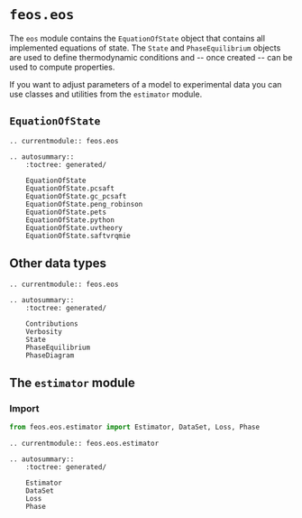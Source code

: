 # `feos.eos`

The `eos` module contains the `EquationOfState` object that contains all implemented equations of state.
The `State` and `PhaseEquilibrium` objects are used to define thermodynamic conditions and -- once created -- can be used to compute properties.

If you want to adjust parameters of a model to experimental data you can use classes and utilities from the `estimator` module.

## `EquationOfState`

```{eval-rst}
.. currentmodule:: feos.eos

.. autosummary::
    :toctree: generated/

    EquationOfState
    EquationOfState.pcsaft
    EquationOfState.gc_pcsaft
    EquationOfState.peng_robinson
    EquationOfState.pets
    EquationOfState.python
    EquationOfState.uvtheory
    EquationOfState.saftvrqmie
```

## Other data types

```{eval-rst}
.. currentmodule:: feos.eos

.. autosummary::
    :toctree: generated/

    Contributions
    Verbosity
    State
    PhaseEquilibrium
    PhaseDiagram
```

## The `estimator` module

### Import 

```python
from feos.eos.estimator import Estimator, DataSet, Loss, Phase
```

```{eval-rst}
.. currentmodule:: feos.eos.estimator

.. autosummary::
    :toctree: generated/

    Estimator
    DataSet
    Loss
    Phase
```
